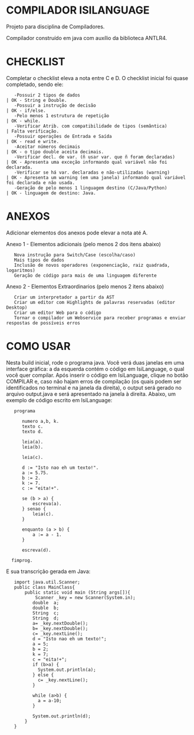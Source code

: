 # COMPILADOR ISILANGUAGE
Projeto para disciplina de Compiladores.

Compilador construído em java com auxílio da biblioteca ANTLR4.

# CHECKLIST
Completar o checklist eleva a nota entre C e D. O checklist inicial foi quase completado, sendo ele:

       -Possuir 2 tipos de dados                                             | OK - String e Double.
       -Possuir a instrução de decisão                                       | OK - if/else.
       -Pelo menos 1 estrutura de repetição                                  | OK - while.
       -Verificar Atrib. com compatibilidade de tipos (semântica)            | Falta verificação.
       -Possuir operações de Entrada e Saída                                 | OK - read e write.
       -Aceitar números decimais                                             | OK - o tipo double aceita decimais.
       -Verificar decl. de var. (ñ usar var. que ñ foram declaradas)         | OK - Apresenta uma exceção informando qual variável não foi declarada.
       -Verificar se há var. declaradas e não-utilizadas (warning)           | OK - Apresenta um warning (em uma janela) informando qual variável foi declarada e não usada.
       -Geração de pelo menos 1 linguagem destino (C/Java/Python)            | OK - linguagem de destino: Java.


# ANEXOS
Adicionar elementos dos anexos pode elevar a nota até A.

Anexo 1 - Elementos adicionais (pelo menos 2 dos itens abaixo)

       Nova instrução para Switch/Case (escolha/caso)
       Mais tipos de dados
       Inclusão de novos operadores (exponenciação, raiz quadrada, logaritmos)
       Geração de código para mais de uma linguagem diferente

Anexo 2 - Elementos Extraordinarios (pelo menos 2 itens abaixo)

       Criar um interpretador a partir da AST
       Criar um editor com Highlights de palavras reservadas (editor Desktop)
       Criar um editor Web para o código
       Tornar o compilador um Webservice para receber programas e enviar respostas de possíveis erros



# COMO USAR
Nesta build inicial, rode o programa java. Você verá duas janelas em uma interface gráfica: a da esquerda contém o código em IsiLanguage, o qual você quer compilar. Após inserir o código em IsiLanguage, clique no botão COMPILAR e, caso não hajam erros de compilação (os quais podem ser identificados no terminal e na janela da direita), o output será gerado no arquivo output.java e será apresentado na janela à direita. Abaixo, um exemplo de código escrito em IsiLanguage:

       programa

          numero a,b, k.
          texto c.
          texto d.

          leia(a).
          leia(b).

          leia(c).

          d := "Isto nao eh um texto!".
          a := 5.75.
          b := 2.
          k := 7.
          c := "eita!+".

          se (b > a) {
              escreva(a).
          } senao {
              leia(c).
          }
          
          enquanto (a > b) {
              a := a - 1.
          }

          escreva(d).

      fimprog.

E sua transcrição gerada em Java:

       import java.util.Scanner;
       public class MainClass{ 
           public static void main (String args[]){ 
               Scanner _key = new Scanner(System.in);
              double  a;
              double  b;
              String  c;
              String  d;
              a= _key.nextDouble();
              b= _key.nextDouble();
              c= _key.nextLine();
              d = "Isto nao eh um texto!";
              a = 5;
              b = 2;
              k = 7;
              c = "eita!+";
              if (b>a) {
                System.out.println(a);
              } else {
                c= _key.nextLine();
              }
              
              while (a>b) {
                a = a-10;
              } 

              System.out.println(d);
           }
       }
